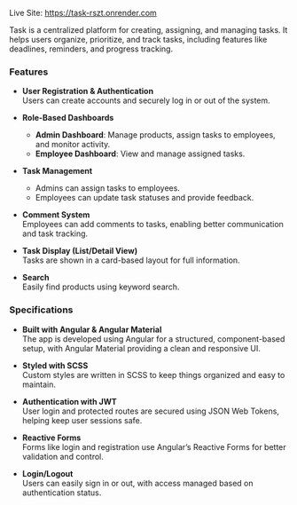 Live Site: https://task-rszt.onrender.com

Task is a centralized platform for creating, assigning, and managing tasks. It helps users organize, prioritize, and track tasks, including features like deadlines, reminders, and progress tracking.

### Features

- **User Registration & Authentication**  
  Users can create accounts and securely log in or out of the system.

- **Role-Based Dashboards**  
  - **Admin Dashboard**: Manage products, assign tasks to employees, and monitor activity.  
  - **Employee Dashboard**: View and manage assigned tasks.

- **Task Management**  
  - Admins can assign tasks to employees.  
  - Employees can update task statuses and provide feedback.

- **Comment System**  
  Employees can add comments to tasks, enabling better communication and task tracking.

- **Task Display (List/Detail View)**  
  Tasks are shown in a card-based layout for full information.

- **Search**  
  Easily find products using keyword search.

### Specifications

- **Built with Angular & Angular Material**  
  The app is developed using Angular for a structured, component-based setup, with Angular Material providing a clean and responsive UI.

- **Styled with SCSS**  
  Custom styles are written in SCSS to keep things organized and easy to maintain.

- **Authentication with JWT**  
  User login and protected routes are secured using JSON Web Tokens, helping keep user sessions safe.

- **Reactive Forms**  
  Forms like login and registration use Angular’s Reactive Forms for better validation and control.

- **Login/Logout**  
  Users can easily sign in or out, with access managed based on authentication status.
